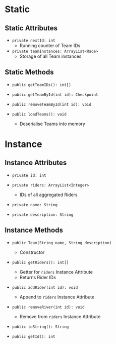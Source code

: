 # Static
## Static Attributes
- `private nextId: int`
	- Running counter of Team IDs
- `private teamInstances: ArrayList<Race>`
	- Storage of all Team instances
## Static Methods
- `public getTeamIDs(): int[]`

- `public getTeamById(int id): Checkpoint`
- `public removeTeamById(int id): void`

- `public loadTeams(): void`
	- Deserialise Teams into memory
# Instance
## Instance Attributes
- `private id: int`
- `private riders: ArrayList<Integer>`
	- IDs of all aggregated Riders

- `private name: String`
- `private description: String`
## Instance Methods
- `public Team(String name, String description)`
	- Constructor

- `public getRiders(): int[]`
	- Getter for `riders` Instance Attribute
	- Returns Rider IDs
- `public addRider(int id): void`
	- Append to `riders` Instance Attribute
- `public removeRiver(int id): void`
	- Remove from `riders` Instance Attribute

- `public toString(): String`
- `public getId(): int`